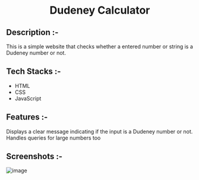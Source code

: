 # <p align="center">Dudeney Calculator</p>

## Description :-

This is a simple website that checks whether a entered number or string is a Dudeney number or not.

## Tech Stacks :-

- HTML
- CSS
- JavaScript

## Features :-

Displays a clear message indicating if the input is a Dudeney number or not.<br>
Handles queries for large numbers too

## Screenshots :-

![image](https://github.com/user-attachments/assets/eb0d76f5-925d-4b05-b521-e739fd55aefb)
